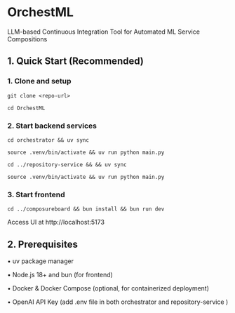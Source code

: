 # OrchestML
LLM-based Continuous Integration Tool for Automated ML Service Compositions


## 1. Quick Start (Recommended)

### 1. Clone and setup
`git clone <repo-url>`

`cd OrchestML`

### 2. Start backend services

`cd orchestrator && uv sync`

`source .venv/bin/activate && uv run python main.py`

`cd ../repository-service && && uv sync`

`source .venv/bin/activate && uv run python main.py`


### 3. Start frontend
`cd ../composureboard && bun install && bun run dev`

Access UI at http://localhost:5173

## 2. Prerequisites

• uv package manager

• Node.js 18+ and bun (for frontend)

• Docker & Docker Compose (optional, for containerized deployment)

• OpenAI API Key (add .env file in both orchestrator and repository-service )


